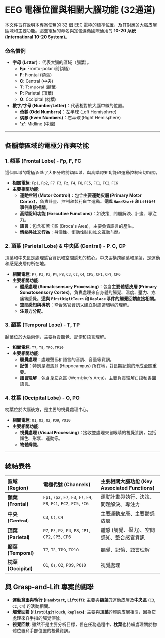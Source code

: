 # EEG 電極位置與相關大腦功能 (32通道)

本文件旨在說明本專案使用的 32 個 EEG 電極的標準位置，及其對應的大腦皮層區域和主要功能。這些電極的命名與定位遵循國際通用的 **10-20 系統 (International 10-20 System)**。

### 命名慣例

-   **字母 (Letter)**：代表大腦的區域（腦葉）。
    -   **Fp**: Fronto-polar (前額極)
    -   **F**: Frontal (額葉)
    -   **C**: Central (中央)
    -   **T**: Temporal (顳葉)
    -   **P**: Parietal (頂葉)
    -   **O**: Occipital (枕葉)
-   **數字/字母 (Number/Letter)**：代表相對於大腦中線的位置。
    -   **奇數 (Odd Numbers)**：左半球 (Left Hemisphere)
    -   **偶數 (Even Numbers)**：右半球 (Right Hemisphere)
    -   **'z'**: Midline (中線)

---

## 各腦葉區域的電極分佈與功能

### 1. 額葉 (Frontal Lobe) - Fp, F, FC

這個區域的電極涵蓋了大部分的前額區域，與高階認知功能和運動控制密切相關。

-   **相關電極**: `Fp1`, `Fp2`, `F7`, `F3`, `Fz`, `F4`, `F8`, `FC5`, `FC1`, `FC2`, `FC6`
-   **主要相關功能**:
    -   **運動控制 (Motor Control)**：包含**主要運動皮層 (Primary Motor Cortex)**，負責計畫、控制和執行自主運動。**這與 `HandStart` 和 `LiftOff` 事件直接相關。**
    -   **高階認知功能 (Executive Functions)**：如決策、問題解決、計畫、專注力。
    -   **語言**：包含布若卡區 (Broca's Area)，主要負責語言的產生。
    -   **情緒與社交行為**：與個性、衝動控制和社交互動有關。

### 2. 頂葉 (Parietal Lobe) & 中央區 (Central) - P, C, CP

頂葉和中央區是處理感官資訊和空間感知的核心。中央區橫跨額葉和頂葉，是運動和感覺皮層的所在地。

-   **相關電極**: `P7`, `P3`, `Pz`, `P4`, `P8`, `C3`, `Cz`, `C4`, `CP5`, `CP1`, `CP2`, `CP6`
-   **主要相關功能**:
    -   **體感處理 (Somatosensory Processing)**：包含**主要體感皮層 (Primary Somatosensory Cortex)**，負責處理來自身體的觸覺、溫度、壓力、疼痛等感覺。**這與 `FirstDigitTouch` 和 `Replace` 事件的觸覺回饋直接相關。**
    -   **空間感知與導航**：整合感官資訊以建立對周遭環境的理解。
    -   **注意力分配**。

### 3. 顳葉 (Temporal Lobe) - T, TP

顳葉位於大腦兩側，主要負責聽覺、記憶和語言理解。

-   **相關電極**: `T7`, `T8`, `TP9`, `TP10`
-   **主要相關功能**:
    -   **聽覺處理**：處理聲音和語言的音調、音量等資訊。
    -   **記憶**：特別是海馬迴 (Hippocampus) 所在地，對長期記憶的形成至關重要。
    -   **語言理解**：包含韋尼克區 (Wernicke's Area)，主要負責理解口語和書面語言。

### 4. 枕葉 (Occipital Lobe) - O, PO

枕葉位於大腦後方，是主要的視覺處理中心。

-   **相關電極**: `O1`, `Oz`, `O2`, `PO9`, `PO10`
-   **主要相關功能**:
    -   **視覺處理 (Visual Processing)**：接收並處理來自眼睛的視覺資訊，包括顏色、形狀、運動等。
    -   **物體辨識**。

---

## 總結表格

| 區域 (Region) | 電極代號 (Channels) | 主要相關大腦功能 (Key Associated Functions) |
| :--- | :--- | :--- |
| **額葉 (Frontal)** | `Fp1`, `Fp2`, `F7`, `F3`, `Fz`, `F4`, `F8`, `FC1`, `FC2`, `FC5`, `FC6` | 運動計畫與執行、決策、問題解決、專注力 |
| **中央 (Central)** | `C3`, `Cz`, `C4` | 主要運動皮層、主要體感皮層 |
| **頂葉 (Parietal)** | `P7`, `P3`, `Pz`, `P4`, `P8`, `CP1`, `CP2`, `CP5`, `CP6` | 體感 (觸覺、壓力)、空間感知、整合感官資訊 |
| **顳葉 (Temporal)** | `T7`, `T8`, `TP9`, `TP10` | 聽覺、記憶、語言理解 |
| **枕葉 (Occipital)** | `O1`, `Oz`, `O2`, `PO9`, `PO10` | 視覺處理 |

## 與 Grasp-and-Lift 專案的關聯

-   **運動意圖與執行 (`HandStart`, `LiftOff`)**: 主要與**額葉**的運動皮層及**中央區** (`C3`, `Cz`, `C4`) 的活動相關。
-   **觸覺回饋 (`FirstDigitTouch`, `Replace`)**: 主要與**頂葉**的體感皮層相關，因為它處理來自手指的觸覺信號。
-   **視覺回饋**: 雖然不是主要分析目標，但在任務過程中，**枕葉**也持續處理關於物體位置和手部位置的視覺資訊。